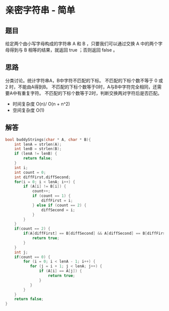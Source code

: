# 亲密字符串 - 简单

## 题目

给定两个由小写字母构成的字符串 A 和 B ，只要我们可以通过交换 A 中的两个字母得到与 B 相等的结果，就返回 true ；否则返回 false 。

## 思路

分类讨论。统计字符串A，B中字符不匹配的下标。 不匹配的下标个数不等于 0 或 2 时，不能由A得到B。 不匹配的下标个数等于0时，A与B中字符完全相同，还需要A中有重复字符。 不匹配的下标个数等于2时，判断交换两对字符后是否匹配。

- 时间复杂度 O(n)/ O(n + n^2)
- 空间复杂度 O(1)

## 解答

```C
bool buddyStrings(char * A, char * B){
    int lenA = strlen(A);
    int lenB = strlen(B);
    if (lenA != lenB) {
        return false;
    }
    int i;
    int count = 0;
    int diffFirst,diffSecond;
    for(i = 0; i < lenA; i++) {
        if (A[i] != B[i]) {
            count++;
            if (count == 1) {
                diffFirst = i;
            } else if (count == 2) {
                diffSecond = i;
            }
        }
    }
    if(count == 2) {
        if(A[diffFirst] == B[diffSecond] && A[diffSecond] == B[diffFirst]){
            return true;
        }
    }
    int j;
    if(count == 0) {
        for (i = 0; i < lenA - 1; i++) {
           for (j = i + 1; j < lenA; j++) {
               if (A[i] == A[j]) {
                   return true;
               }
           }
        }
    }
    return false;
}
```
